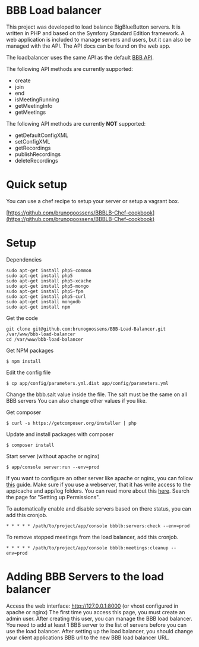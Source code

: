 BBB Load balancer
========================

This project was developed to load balance BigBlueButton servers.
It is written in PHP and based on the Symfony Standard Edition framework.
A web application is included to manage servers and users, but it can also be managed with the API. The API docs can be found on the web app.

The loadbalancer uses the same API as the default [BBB API](https://code.google.com/p/bigbluebutton/wiki/API).

The following API methods are currently supported:

- create
- join
- end
- isMeetingRunning
- getMeetingInfo
- getMeetings

The following API methods are currently **NOT** supported:

- getDefaultConfigXML
- setConfigXML
- getRecordings
- publishRecordings
- deleteRecordings

# Quick setup #

You can use a chef recipe to setup your server or setup a vagrant box.

[https://github.com/brunogoossens/BBBLB-Chef-cookbook](https://github.com/brunogoossens/BBBLB-Chef-cookbook)

# Setup #

Dependencies

	sudo apt-get install php5-common
	sudo apt-get install php5
	sudo apt-get install php5-xcache
	sudo apt-get install php5-mongo
	sudo apt-get install php5-fpm
	sudo apt-get install php5-curl
	sudo apt-get install mongodb
	sudo apt-get install npm

Get the code

	git clone git@github.com:brunogoossens/BBB-Load-Balancer.git /var/www/bbb-load-balancer
	cd /var/www/bbb-load-balancer

Get NPM packages

	$ npm install

Edit the config file

	$ cp app/config/parameters.yml.dist app/config/parameters.yml

Change the bbb.salt value inside the file. The salt must be the same on all BBB servers
You can also change other values if you like.

Get composer

	$ curl -s https://getcomposer.org/installer | php

Update and install packages with composer

	$ composer install

Start server (without apache or nginx)

	$ app/console server:run --env=prod

If you want to configure an other server like apache or nginx, you can follow [this](http://symfony.com/doc/current/cookbook/configuration/web_server_configuration.html) guide.
Make sure if you use a webserver, that it has write access to the app/cache and app/log folders. You can read more about this [here](http://symfony.com/doc/current/book/installation.html). Search the page for "Setting up Permissions".

To automatically enable and disable servers based on there status, you can add this cronjob.

    * * * * * /path/to/project/app/console bbblb:servers:check --env=prod

To remove stopped meetings from the load balancer, add this cronjob.

	* * * * * /path/to/project/app/console bbblb:meetings:cleanup --env=prod

# Adding BBB Servers to the load balancer #

Access the web interface: http://127.0.0.1:8000 (or vhost configured in apache or nginx)
The first time you access this page, you must create an admin user. After creating this user, you can manage the BBB load balancer. You need to add at least 1 BBB server to the list of servers before you can use the load balancer. After setting up the load balancer, you should change your client applications BBB url to the new BBB load balancer URL.

